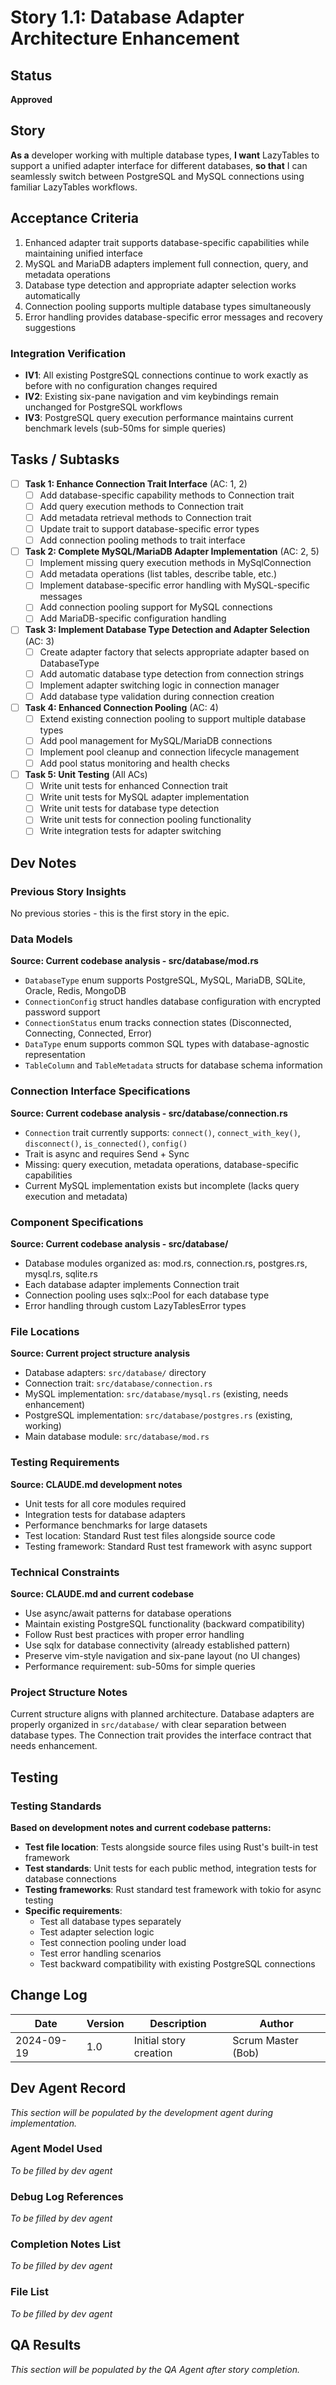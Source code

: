 # Story 1.1: Database Adapter Architecture Enhancement

## Status
**Approved**

## Story
**As a** developer working with multiple database types,
**I want** LazyTables to support a unified adapter interface for different databases,
**so that** I can seamlessly switch between PostgreSQL and MySQL connections using familiar LazyTables workflows.

## Acceptance Criteria

1. Enhanced adapter trait supports database-specific capabilities while maintaining unified interface
2. MySQL and MariaDB adapters implement full connection, query, and metadata operations
3. Database type detection and appropriate adapter selection works automatically
4. Connection pooling supports multiple database types simultaneously
5. Error handling provides database-specific error messages and recovery suggestions

### Integration Verification

- **IV1**: All existing PostgreSQL connections continue to work exactly as before with no configuration changes required
- **IV2**: Existing six-pane navigation and vim keybindings remain unchanged for PostgreSQL workflows
- **IV3**: PostgreSQL query execution performance maintains current benchmark levels (sub-50ms for simple queries)

## Tasks / Subtasks

- [ ] **Task 1: Enhance Connection Trait Interface** (AC: 1, 2)
  - [ ] Add database-specific capability methods to Connection trait
  - [ ] Add query execution methods to Connection trait
  - [ ] Add metadata retrieval methods to Connection trait
  - [ ] Update trait to support database-specific error types
  - [ ] Add connection pooling methods to trait interface

- [ ] **Task 2: Complete MySQL/MariaDB Adapter Implementation** (AC: 2, 5)
  - [ ] Implement missing query execution methods in MySqlConnection
  - [ ] Add metadata operations (list tables, describe table, etc.)
  - [ ] Implement database-specific error handling with MySQL-specific messages
  - [ ] Add connection pooling support for MySQL connections
  - [ ] Add MariaDB-specific configuration handling

- [ ] **Task 3: Implement Database Type Detection and Adapter Selection** (AC: 3)
  - [ ] Create adapter factory that selects appropriate adapter based on DatabaseType
  - [ ] Add automatic database type detection from connection strings
  - [ ] Implement adapter switching logic in connection manager
  - [ ] Add database type validation during connection creation

- [ ] **Task 4: Enhanced Connection Pooling** (AC: 4)
  - [ ] Extend existing connection pooling to support multiple database types
  - [ ] Add pool management for MySQL/MariaDB connections
  - [ ] Implement pool cleanup and connection lifecycle management
  - [ ] Add pool status monitoring and health checks

- [ ] **Task 5: Unit Testing** (All ACs)
  - [ ] Write unit tests for enhanced Connection trait
  - [ ] Write unit tests for MySQL adapter implementation
  - [ ] Write unit tests for database type detection
  - [ ] Write unit tests for connection pooling functionality
  - [ ] Write integration tests for adapter switching

## Dev Notes

### Previous Story Insights
No previous stories - this is the first story in the epic.

### Data Models
**Source: Current codebase analysis - src/database/mod.rs**
- `DatabaseType` enum supports PostgreSQL, MySQL, MariaDB, SQLite, Oracle, Redis, MongoDB
- `ConnectionConfig` struct handles database configuration with encrypted password support
- `ConnectionStatus` enum tracks connection states (Disconnected, Connecting, Connected, Error)
- `DataType` enum supports common SQL types with database-agnostic representation
- `TableColumn` and `TableMetadata` structs for database schema information

### Connection Interface Specifications
**Source: Current codebase analysis - src/database/connection.rs**
- `Connection` trait currently supports: `connect()`, `connect_with_key()`, `disconnect()`, `is_connected()`, `config()`
- Trait is async and requires Send + Sync
- Missing: query execution, metadata operations, database-specific capabilities
- Current MySQL implementation exists but incomplete (lacks query execution and metadata)

### Component Specifications
**Source: Current codebase analysis - src/database/**
- Database modules organized as: mod.rs, connection.rs, postgres.rs, mysql.rs, sqlite.rs
- Each database adapter implements Connection trait
- Connection pooling uses sqlx::Pool for each database type
- Error handling through custom LazyTablesError types

### File Locations
**Source: Current project structure analysis**
- Database adapters: `src/database/` directory
- Connection trait: `src/database/connection.rs`
- MySQL implementation: `src/database/mysql.rs` (existing, needs enhancement)
- PostgreSQL implementation: `src/database/postgres.rs` (existing, working)
- Main database module: `src/database/mod.rs`

### Testing Requirements
**Source: CLAUDE.md development notes**
- Unit tests for all core modules required
- Integration tests for database adapters
- Performance benchmarks for large datasets
- Test location: Standard Rust test files alongside source code
- Testing framework: Standard Rust test framework with async support

### Technical Constraints
**Source: CLAUDE.md and current codebase**
- Use async/await patterns for database operations
- Maintain existing PostgreSQL functionality (backward compatibility)
- Follow Rust best practices with proper error handling
- Use sqlx for database connectivity (already established pattern)
- Preserve vim-style navigation and six-pane layout (no UI changes)
- Performance requirement: sub-50ms for simple queries

### Project Structure Notes
Current structure aligns with planned architecture. Database adapters are properly organized in `src/database/` with clear separation between database types. The Connection trait provides the interface contract that needs enhancement.

## Testing

### Testing Standards
**Based on development notes and current codebase patterns:**

- **Test file location**: Tests alongside source files using Rust's built-in test framework
- **Test standards**: Unit tests for each public method, integration tests for database connections
- **Testing frameworks**: Rust standard test framework with tokio for async testing
- **Specific requirements**:
  - Test all database types separately
  - Test adapter selection logic
  - Test connection pooling under load
  - Test error handling scenarios
  - Test backward compatibility with existing PostgreSQL connections

## Change Log

| Date | Version | Description | Author |
|------|---------|-------------|---------|
| 2024-09-19 | 1.0 | Initial story creation | Scrum Master (Bob) |

## Dev Agent Record

*This section will be populated by the development agent during implementation.*

### Agent Model Used
*To be filled by dev agent*

### Debug Log References
*To be filled by dev agent*

### Completion Notes List
*To be filled by dev agent*

### File List
*To be filled by dev agent*

## QA Results

*This section will be populated by the QA Agent after story completion.*

